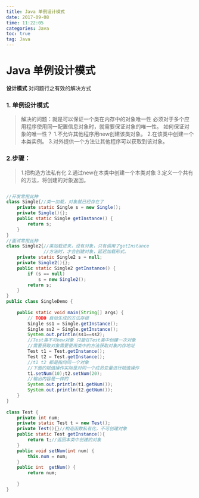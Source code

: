 ```yaml
---
title: Java 单例设计模式
date: 2017-09-08
time: 11:22:05
categories: Java
toc: true
tag: Java
---
```

</p>

Java 单例设计模式
=============
__设计模式__
   对问题行之有效的解决方式
### 1. 单例设计模式
> 解决的问题：就是可以保证一个类在内存中的对象唯一性
> 必须对于多个应用程序使用同一配置信息对象时，就需要保证对象的唯一性。
> 如何保证对象的唯一性？
 > 1.不允许其他程序用new创建该类对象。
 > 2.在该类中创建一个本类实例。
 > 3.对外提供一个方法让其他程序可以获取到该对象。

 ### 2.步骤：
 > 1.把构造方法私有化
 > 2.通过new在本类中创建一个本类对象
 > 3.定义一个共有的方法，将创建的对象返回。

```java

//开发常用此种
class Single{//类一加载，对象就已经存在了
    private static Single s = new Single();
    private Single(){};
    public static Single getInstance() {       
        return s;      
    }  
}
//面试常用此种
class Single2{//类加载进来，没有对象，只有调用了getInstance
              //方法时，才会创建对象，延迟加载形式。
    private static Single2 s = null;
    private Single2(){};
    public static Single2 getInstance() {
        if (s == null)
            s = new Single2();
        return s;      
    }  
}
public class SingleDemo {  
 
    public static void main(String[] args) {
        // TODO 自动生成的方法存根
        Single ss1 = Single.getInstance();
        Single ss2 = Single.getInstance();
        System.out.println(ss1==ss2);
        //Test类不可new对象 只能在Test类中创建一次对象
        //需要获取对象需要使用类中的方法获取对象内存地址
        Test t1 = Test.getInstance();
        Test t2 = Test.getInstance();
        //t1 t2 都是指向同一个对象
        //下面的赋值操作实际是对同一个成员变量进行赋值操作
        t1.setNum(10);t2.setNum(20);
        //输出内容是一样的
        System.out.println(t1.getNum());
        System.out.println(t2.getNum());
    }
}
 
class Test {
    private int num;
    private static Test t = new Test();
    private Test(){}//构造函数私有化，不可创建对象
    public static Test getInstance(){
        return t;//返回本类中创建的对象
    }
    public void setNum(int num) {
        this.num = num;
    }
    public int  getNum() {
        return num;
 
    }
}
```

